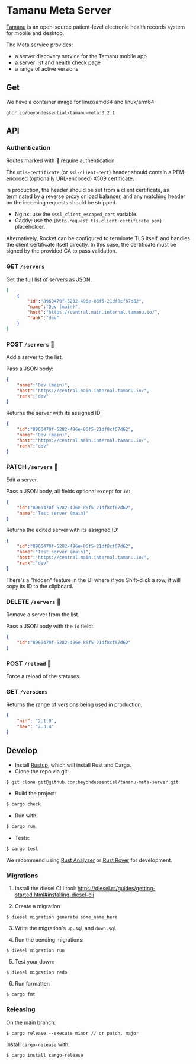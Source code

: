 # Tamanu Meta Server

[Tamanu](https://www.bes.au/products/tamanu/) is an open-source patient-level electronic health records system for mobile and desktop.

The Meta service provides:
- a server discovery service for the Tamanu mobile app
- a server list and health check page
- a range of active versions

## Get

We have a container image for linux/amd64 and linux/arm64:

```
ghcr.io/beyondessential/tamanu-meta:3.2.1
```

## API

### Authentication

Routes marked with 🔐 require authentication.

The `mtls-certificate` (or `ssl-client-cert`) header should contain a PEM-encoded (optionally URL-encoded) X509 certificate.

In production, the header should be set from a client certificate, as terminated by a reverse proxy or load balancer, and any matching header on the incoming requests should be stripped.

- Nginx: use the `$ssl_client_escaped_cert` variable.
- Caddy: use the `{http.request.tls.client.certificate_pem}` placeholder.

Alternatively, Rocket can be configured to terminate TLS itself, and handles the client certificate itself directly.
In this case, the certificate must be signed by the provided CA to pass validation.

### GET `/servers`

Get the full list of servers as JSON.

```json
[
	{
		"id":"8960470f-5282-496e-86f5-21df8cf67d62",
		"name":"Dev (main)",
		"host":"https://central.main.internal.tamanu.io/",
		"rank":"dev"
	}
]
```

### POST `/servers` 🔐

Add a server to the list.

Pass a JSON body:

```json
{
	"name":"Dev (main)",
	"host":"https://central.main.internal.tamanu.io/",
	"rank":"dev"
}
```

Returns the server with its assigned ID:

```json
{
	"id":"8960470f-5282-496e-86f5-21df8cf67d62",
	"name":"Dev (main)",
	"host":"https://central.main.internal.tamanu.io/",
	"rank":"dev"
}
```

### PATCH `/servers` 🔐

Edit a server.

Pass a JSON body, all fields optional except for `id`:

```json
{
	"id":"8960470f-5282-496e-86f5-21df8cf67d62",
	"name":"Test server (main)"
}
```

Returns the edited server with its assigned ID:

```json
{
	"id":"8960470f-5282-496e-86f5-21df8cf67d62",
	"name":"Test server (main)",
	"host":"https://central.main.internal.tamanu.io/",
	"rank":"dev"
}
```

There's a "hidden" feature in the UI where if you Shift-click a row, it will
copy its ID to the clipboard.

### DELETE `/servers` 🔐

Remove a server from the list.

Pass a JSON body with the `id` field:

```json
{
	"id":"8960470f-5282-496e-86f5-21df8cf67d62"
}
```

### POST `/reload` 🔐

Force a reload of the statuses.

### GET `/versions`

Returns the range of versions being used in production.

```json
{
	"min": "2.1.0",
	"max": "2.3.4"
}
```

## Develop

- Install [Rustup](https://rustup.rs/), which will install Rust and Cargo.
- Clone the repo via git:

```bash
$ git clone git@github.com:beyondessential/tamanu-meta-server.git
```

- Build the project:

```bash
$ cargo check
```

- Run with:

```bash
$ cargo run
```

- Tests:

```bash
$ cargo test
```

We recommend using [Rust Analyzer](https://rust-analyzer.github.io/) or [Rust Rover](https://www.jetbrains.com/rust/) for development.

### Migrations

1. Install the diesel CLI tool: <https://diesel.rs/guides/getting-started.html#installing-diesel-cli>

2. Create a migration
```console
$ diesel migration generate some_name_here
```

3. Write the migration's `up.sql` and `down.sql`

4. Run the pending migrations:
```console
$ diesel migration run
```

5. Test your down:
```console
$ diesel migration redo
```

6. Run formatter:
```console
$ cargo fmt
```

### Releasing

On the main branch:

```console
$ cargo release --execute minor // or patch, major
```

Install `cargo-release` with:

```console
$ cargo install cargo-release
```
